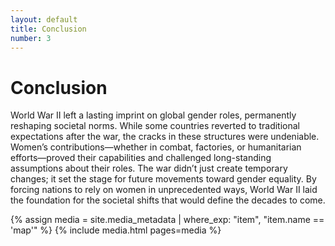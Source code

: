```yaml
---
layout: default
title: Conclusion
number: 3
---
```


# Conclusion

World War II left a lasting imprint on global gender roles, permanently reshaping societal norms. While some countries reverted to traditional expectations after the war, the cracks in these structures were undeniable. Women’s contributions—whether in combat, factories, or humanitarian efforts—proved their capabilities and challenged long-standing assumptions about their roles. The war didn’t just create temporary changes; it set the stage for future movements toward gender equality. By forcing nations to rely on women in unprecedented ways, World War II laid the foundation for the societal shifts that would define the decades to come.

{% assign media = site.media_metadata | where_exp: "item", "item.name == 'map'" %}
{% include media.html pages=media %}
